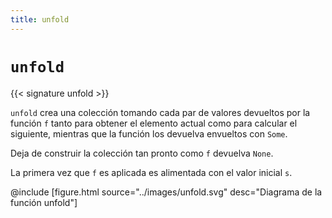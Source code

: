 ```yaml
---
title: unfold
---
```


# `unfold`

{{< signature unfold >}}

`unfold` crea una colección tomando cada par de valores devueltos por la función `f` tanto para obtener el elemento actual como para calcular el siguiente, mientras que la función los devuelva envueltos con `Some`.

Deja de construir la colección tan pronto como `f` devuelva `None`.

La primera vez que `f` es aplicada es alimentada con el valor inicial `s`.

@include [figure.html source="../images/unfold.svg" desc="Diagrama de la función unfold"]
